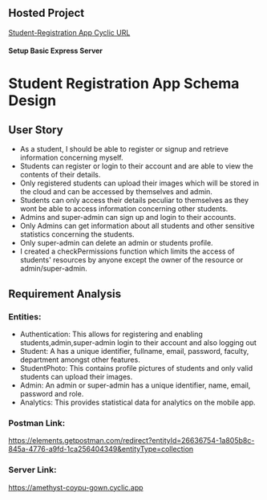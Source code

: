 ## Hosted Project

[Student-Registration App Cyclic URL](https://amethyst-coypu-gown.cyclic.app)

#### Setup Basic Express Server

# Student Registration App Schema Design

## User Story

- As a student, I should be able to register or signup and retrieve information concerning myself. 
- Students can register or login to their account and are able to view the contents of their details. 
- Only registered students can upload their images which will be stored in the cloud and can be accessed by themselves and admin.
- Students can only access their details peculiar to themselves as they wont be able to access information concerning other students.
- Admins and super-admin can sign up and login to their accounts.
- Only Admins can get information about all students and other sensitive statistics concerning the students.
- Only super-admin can delete an admin or students profile. 
- I created a checkPermissions function which limits the access of students' resources by anyone except the owner of the resource or admin/super-admin.

## Requirement Analysis

### Entities:

- Authentication: This allows for registering and enabling students,admin,super-admin login to their account and also logging out
- Student: A has a unique identifier, fullname, email, password, faculty, department amongst other features.
- StudentPhoto: This contains profile pictures of students and only valid students can upload their images.
- Admin: An admin or super-admin has a unique identifier, name, email, password and role.
- Analytics: This provides statistical data for analytics on the mobile app.


### Postman Link:
https://elements.getpostman.com/redirect?entityId=26636754-1a805b8c-845a-4776-a9fd-1ca256404349&entityType=collection

### Server Link:
https://amethyst-coypu-gown.cyclic.app

